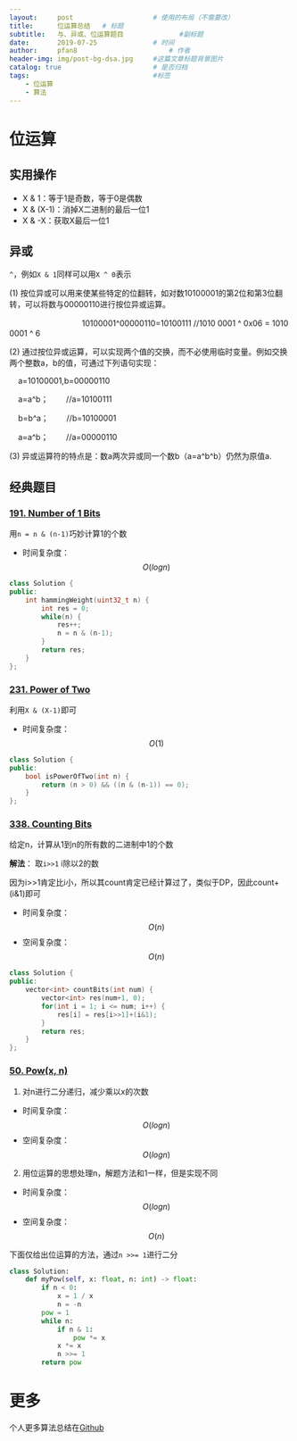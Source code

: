 ```yaml
---
layout:     post   				    # 使用的布局（不需要改）
title:      位运算总结	# 标题 
subtitle:   与、异或、位运算题目				#副标题
date:       2019-07-25   			# 时间
author:     pfan8 						# 作者
header-img: img/post-bg-dsa.jpg 	#这篇文章标题背景图片
catalog: true 						# 是否归档
tags:								#标签
    - 位运算
    - 算法
---
```

# 位运算
## 实用操作
+ X & 1：等于1是奇数，等于0是偶数
+ X & (X-1)：消掉X二进制的最后一位1
+ X & -X：获取X最后一位1

## 异或
`^`，例如`X & 1`同样可以用`X ^ 0`表示

(1) 按位异或可以用来使某些特定的位翻转，如对数10100001的第2位和第3位翻转，可以将数与00000110进行按位异或运算。

　　　　　　　　　 10100001^00000110=10100111 //1010 0001 ^ 0x06 = 1010 0001 ^ 6

(2) 通过按位异或运算，可以实现两个值的交换，而不必使用临时变量。例如交换两个整数a，b的值，可通过下列语句实现：

    a=10100001,b=00000110

    a=a^b； 　　//a=10100111

    b=b^a； 　　//b=10100001

    a=a^b； 　　//a=00000110

(3) 异或运算符的特点是：数a两次异或同一个数b（a=a^b^b）仍然为原值a.

## 经典题目

### [191. Number of 1 Bits](https://leetcode.com/problems/number-of-1-bits/)

用`n = n & (n-1)`巧妙计算1的个数
+ 时间复杂度：$$O(logn)$$

```c++
class Solution {
public:
    int hammingWeight(uint32_t n) {
        int res = 0;
        while(n) {
            res++;
            n = n & (n-1);
        }
        return res;
    }
};
```

### [231. Power of Two](https://leetcode.com/problems/power-of-two/)

利用`X & (X-1)`即可
+ 时间复杂度：$$O(1)$$

```c++
class Solution {
public:
    bool isPowerOfTwo(int n) {
        return (n > 0) && ((n & (n-1)) == 0);
    }
};
```

### [338. Counting Bits](https://leetcode.com/problems/counting-bits/)

给定n，计算从1到n的所有数的二进制中1的个数

**解法**： 取`i>>1` i除以2的数

因为i>>1肯定比i小，所以其count肯定已经计算过了，类似于DP，因此count+(i&1)即可
+ 时间复杂度：$$O(n)$$
+ 空间复杂度：$$O(n)$$

```c++
class Solution {
public:
    vector<int> countBits(int num) {
        vector<int> res(num+1, 0);
        for(int i = 1; i <= num; i++) {
            res[i] = res[i>>1]+(i&1);
        }
        return res;
    }
};
```

### [50. Pow(x, n)](https://leetcode.com/problems/powx-n/)

1. 对n进行二分递归，减少乘以x的次数
+ 时间复杂度：$$O(logn)$$
+ 空间复杂度：$$O(logn)$$
2. 用位运算的思想处理n，解题方法和1一样，但是实现不同
+ 时间复杂度：$$O(logn)$$
+ 空间复杂度：$$O(n)$$

下面仅给出位运算的方法，通过`n >>= 1`进行二分
```python
class Solution:
    def myPow(self, x: float, n: int) -> float:
        if n < 0:
            x = 1 / x
            n = -n
        pow = 1
        while n:
            if n & 1:
                pow *= x
            x *= x
            n >>= 1
        return pow
```
# 更多
个人更多算法总结在[Github](https://github.com/pfan8/ChinaHadoop_AI_Offer)